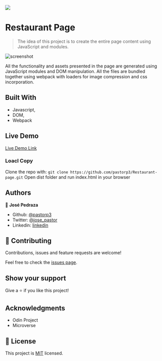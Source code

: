 ![](https://img.shields.io/badge/Microverse-blueviolet)

# Restaurant Page

> The idea of this project is to create the entire page content using JavaScript and modules.

![screenshot](./app_screenshot.png)

All the functionality and assets presented in the page are generated using JavaScript modules and DOM manipulation. All the files are bundled together using webpack with loaders for image compression and css incorporation.

## Built With

- Javascript,
- DOM,
- Webpack

## Live Demo

[Live Demo Link](https://raw.githack.com/pastorp3/Restaurant-page/feature/dist/index.html)


### Loacl Copy

Clone the repo with:
``
git clone https://github.com/pastorp3/Restaurant-page.git
``
Open dist folder and run index.html in your browser


## Authors

👤 **José Pedraza**

- Github: [@pastorp3](https://github.com/pastorp3)
- Twitter: [@jose_pastor](https://twitter.com/jose_pastorp3 )
- Linkedin: [linkedin](https://www.linkedin.com/in/jos%C3%A9-pedraza-acevedo-ab700a1a9/)


## 🤝 Contributing

Contributions, issues and feature requests are welcome!

Feel free to check the [issues page](issues/).

## Show your support

Give a ⭐️ if you like this project!

## Acknowledgments

- Odin Project
- Microverse

## 📝 License

This project is [MIT](https://opensource.org/licenses/MIT) licensed.
